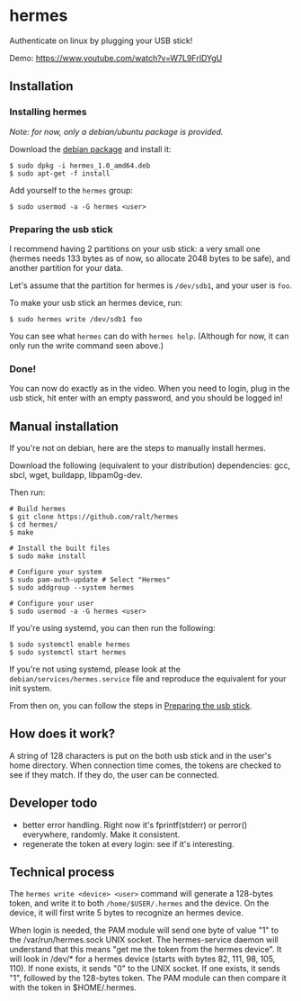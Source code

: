 # hermes

Authenticate on linux by plugging your USB stick!

Demo: https://www.youtube.com/watch?v=W7L9FrIDYgU

## Installation

### Installing hermes

*Note: for now, only a debian/ubuntu package is provided.*

Download the [debian package][0] and install it:

```
$ sudo dpkg -i hermes_1.0_amd64.deb
$ sudo apt-get -f install
```

Add yourself to the `hermes` group:

```
$ sudo usermod -a -G hermes <user>
```

### Preparing the usb stick

I recommend having 2 partitions on your usb stick: a very small one
(hermes needs 133 bytes as of now, so allocate 2048 bytes to be safe),
and another partition for your data.

Let's assume that the partition for hermes is `/dev/sdb1`, and your
user is `foo`.

To make your usb stick an hermes device, run:

```
$ sudo hermes write /dev/sdb1 foo
```

You can see what `hermes` can do with `hermes help`. (Although for
now, it can only run the write command seen above.)

### Done!

You can now do exactly as in the video. When you need to login, plug
in the usb stick, hit enter with an empty password, and you should be
logged in!

## Manual installation

If you're not on debian, here are the steps to manually install
hermes.

Download the following (equivalent to your distribution) dependencies:
gcc, sbcl, wget, buildapp, libpam0g-dev.

Then run:

```
# Build hermes
$ git clone https://github.com/ralt/hermes
$ cd hermes/
$ make

# Install the built files
$ sudo make install

# Configure your system
$ sudo pam-auth-update # Select "Hermes"
$ sudo addgroup --system hermes

# Configure your user
$ sudo usermod -a -G hermes <user>
```

If you're using systemd, you can then run the following:

```
$ sudo systemctl enable hermes
$ sudo systemctl start hermes
```

If you're not using systemd, please look at the
`debian/services/hermes.service` file and reproduce the equivalent for
your init system.

From then on, you can follow the steps in
[Preparing the usb stick][1].

## How does it work?

A string of 128 characters is put on the both usb stick and in the
user's home directory. When connection time comes, the tokens are
checked to see if they match. If they do, the user can be connected.

## Developer todo

- better error handling. Right now it's fprintf(stderr) or perror()
  everywhere, randomly. Make it consistent.
- regenerate the token at every login: see if it's interesting.

## Technical process

The `hermes write <device> <user>` command will generate a 128-bytes
token, and write it to both `/home/$USER/.hermes` and the device. On
the device, it will first write 5 bytes to recognize an hermes device.

When login is needed, the PAM module will send one byte of value "1"
to the /var/run/hermes.sock UNIX socket. The hermes-service daemon
will understand that this means "get me the token from the hermes
device". It will look in /dev/* for a hermes device (starts with bytes
82, 111, 98, 105, 110). If none exists, it sends "0" to the UNIX
socket. If one exists, it sends "1", followed by the 128-bytes
token. The PAM module can then compare it with the token in
$HOME/.hermes.


  [0]: https://github.com/ralt/hermes/releases/download/1.0/hermes_1.0_amd64.deb
  [1]: https://github.com/ralt/hermes#preparing-the-usb-stick
